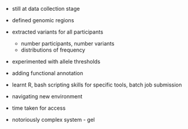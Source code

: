 - still at data collection stage
- defined genomic regions
- extracted variants for all participants 
	- number participants, number variants
	- distributions of frequency
- experimented with allele thresholds
- adding functional annotation

- learnt R, bash scripting skills for specific tools, batch job submission
- navigating new environment
- time taken for access
- notoriously complex system - gel
